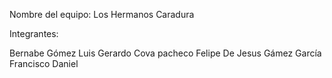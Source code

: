 Nombre del equipo:
  Los Hermanos Caradura

  Integrantes:

  Bernabe Gómez Luis Gerardo
  Cova pacheco Felipe De Jesus
  Gámez García Francisco Daniel 

